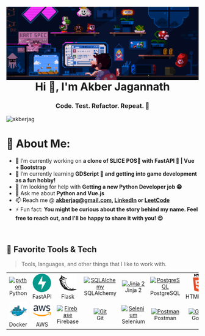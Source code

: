 <img align="right" alt="Coding" src="https://github.com/AkberJag/akberjag/blob/main/imgs/mario_code_banner.gif"/><br/><br/>

<h1 align="center">Hi 👋, I'm Akber Jagannath</h1>
<h3 align="center">Code. Test. Refactor. Repeat. 🐍</h3>

<p align="left"> <img src="https://komarev.com/ghpvc/?username=akberjag&label=Profile%20views&color=0e75b6&style=flat" alt="akberjag" /> </p>

# 💫 About Me:
- 🔭 I’m currently working on **a clone of SLICE POS🍕 with FastAPI 🚀 | Vue + Bootstrap**
- 🌱 I’m currently learning **GDScript 👾 and getting into game development as a fun hobby!**
- 🤝 I’m looking for help with **Getting a new Python Developer job 😁**
- 💬 Ask me about **Python and Vue.js**
- 📫 Reach me @ **akberjag@gmail.com, [LinkedIn](https://www.linkedin.com/in/akberjag/) or [LeetCode](https://www.leetcode.com/akberjag)**
- ⚡ Fun fact: **You might be curious about the story behind my name. Feel free to reach out, and I'll be happy to share it with you! 😉**
<br/>


<h2 align="left" id="macropower-tech">🔨 Favorite Tools & Tech</h2>

> Tools, languages, and other things that I like to work with.

<table>
  <tr>
    <td align="center" width="96">
      <a href="https://www.python.org" target="_blank" rel="noreferrer" tooltip="Python 3">  <img src="https://s3.dualstack.us-east-2.amazonaws.com/pythondotorg-assets/media/files/python-logo-only.svg" alt="python"  height="48"/></a>
      <br>Python
    </td>
    <td align="center" width="96">
      <a href="https://fastapi.tiangolo.com/" target="_blank" rel="noreferrer" tooltip="FastAPI">  <img src="https://github.com/AkberJag/akberjag/blob/main/imgs/fastapi.svg" alt="FastAPI" width="48" height="48"/></a>
      <br>FastAPI
    </td>
    <td align="center" width="96">
      <a href="https://flask.palletsprojects.com/" target="_blank" rel="noreferrer" tooltip="Flask">  <img src="https://github.com/AkberJag/akberjag/blob/main/imgs/flask.svg" alt="Flask" width="48" height="48"/></a>
      <br>Flask
    </td>
    <td align="center" width="96">
      <a href="https://www.sqlalchemy.org/" target="_blank" rel="noreferrer" tooltip="SQLAlchemy">  <img src="https://upload.wikimedia.org/wikipedia/commons/thumb/d/d7/SQLAlchemy.svg/180px-SQLAlchemy.svg.png" alt="SQLAlchemy" width="48" height="48"/></a>
      <br>SQLAlchemy
    </td>
    <td align="center" width="96">
      <a href="https://jinja.palletsprojects.com" target="_blank" rel="noreferrer" tooltip="Jinja 2">  <img src="https://jinja.palletsprojects.com/en/3.1.x/_images/jinja-logo.png" alt="Jinja 2"  height="48"/></a>
      <br>Jinja 2
    </td>
    <td align="center" width="96">
      <a href="https://www.postgresql.org" target="_blank" rel="noreferrer" tooltip="PostgreSQL">  <img src="https://wiki.postgresql.org/images/9/9a/PostgreSQL_logo.3colors.540x557.png" alt="PostgreSQL"  width="48" height="48"/></a>
      <br>PostgreSQL
    </td>
    <td align="center" width="96">
      <a href="https://developer.mozilla.org/en-US/docs/Web/JavaScript" target="_blank" rel="noreferrer" tooltip="HTML/CSS">  <img src="https://raw.githubusercontent.com/devicons/devicon/master/icons/html5/html5-original-wordmark.svg" alt="HTML/CSS"  width="48" height="48"/></a>
      <br>HTML/CSS
    </td>
    <td align="center" width="96">
      <a href="https://www.w3.org/html/" target="_blank" rel="noreferrer" tooltip="HTML/CSS">  <img src="https://upload.wikimedia.org/wikipedia/commons/thumb/6/6a/JavaScript-logo.png/900px-JavaScript-logo.png" alt="JavaScript"  width="48" height="48"/></a>
      <br>JavaScript
    </td>
    <td align="center" width="96">
      <a href="https://vuejs.org/" target="_blank" rel="noreferrer" tooltip="Vue 3">  <img src="https://upload.wikimedia.org/wikipedia/commons/thumb/9/95/Vue.js_Logo_2.svg/768px-Vue.js_Logo_2.svg.png" alt="Vue 3"  width="48" height="48"/></a>
      <br>Vue.js
    </td>
    <td align="center" width="96">
      <a href="https://vuejs.org/" target="_blank" rel="noreferrer" tooltip="Bootstrap">  <img src="https://getbootstrap.com/docs/5.0/assets/brand/bootstrap-logo.svg" alt="Bootstrap"  width="48" /></a>
      <br>Bootstrap
    </td>
  </tr>
   <tr>
    <td align="center" width="96">
      <a href="https://www.docker.com/" target="_blank" rel="noreferrer" tooltip="Docker">  <img src="https://github.com/AkberJag/akberjag/blob/main/imgs/docker-original.svg" alt="Docker"  height="48"/></a>
      <br>Docker
    </td>
    <td align="center" width="96">
      <a href="https://www.aws.com/" target="_blank" rel="noreferrer" tooltip="AWS">  <img src="https://raw.githubusercontent.com/devicons/devicon/master/icons/amazonwebservices/amazonwebservices-original-wordmark.svg" alt="AWS" width="48" height="48"/></a>
      <br>AWS
    </td>
    <td align="center" width="96">
      <a href="https://firebase.google.com/" target="_blank" rel="noreferrer" tooltip="Firebase">  <img src="https://www.vectorlogo.zone/logos/firebase/firebase-icon.svg" alt="Firebase" width="48" height="48"/></a>
      <br>Firebase
    </td>
     <td align="center" width="96">
      <a href="https://git-scm.com/" target="_blank" rel="noreferrer" tooltip="Git">  <img src="https://git-scm.com/images/logos/downloads/Git-Icon-1788C.svg" alt="Git" width="48" height="48"/></a>
      <br>Git
    </td>
    <td align="center" width="96">
      <a href="https://www.selenium.dev" target="_blank" rel="noreferrer" tooltip="Selenium">  <img src="https://raw.githubusercontent.com/detain/svg-logos/780f25886640cef088af994181646db2f6b1a3f8/svg/selenium-logo.svg" alt="Selenium" width="48" height="48"/></a>
      <br>Selenium
    </td>
    <td align="center" width="96">
      <a href="https://www.selenium.dev" target="_blank" rel="noreferrer" tooltip="Postman">  <img src="https://voyager.postman.com/logo/postman-logo-icon-orange.svg" alt="Postman" width="48" height="48"/></a>
      <br>Postman
    </td>
    <td align="center" width="96">
      <a href="https://www.godotengine.org/" target="_blank" rel="noreferrer" tooltip="Godot">  <img src="https://godotengine.org/assets/press/icon_color.png" alt="Godot" width="48" height="48"/></a>
      <br>Godot
    </td>
    <td align="center" width="96">
      <a href="https://www.linux.org/" target="_blank" rel="noreferrer" tooltip="Linux">  <img src="https://raw.githubusercontent.com/devicons/devicon/master/icons/linux/linux-original.svg" alt="Linux" width="48" height="48"/></a>
      <br>Linux
    </td>
    <td align="center" width="96">
      <a href="https://www.jenkins.io/" target="_blank" rel="noreferrer" tooltip="Jenkins">  <img src="https://www.jenkins.io/images/logo_128.png" alt="Jenkins" width="48" height="48"/></a>
      <br>Jenkins
    </td>
    <td align="center" width="96">
      <a href="https://www.photoshop.com/en" target="_blank" rel="noreferrer" tooltip="Photoshop">  <img src="https://raw.githubusercontent.com/devicons/devicon/master/icons/photoshop/photoshop-line.svg" alt="Photoshop" width="48" height="48"/></a>
      <br>Photoshop
    </td>
</table>

